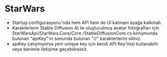 # StarWars
- Startup configurasyonu'nda hem API hem de UI katmanı ayağa kalkmalı.
- Karakterlerin Stable Diffusion AI ile oluşturulmuş avatar fotoğrafları için StarWarsApi/StarWars.Core/Core
/StableDiffusionCore.cs konumunda bulunan "apiKey"'in sonunda bulunan "//" karakterlerini siliniz.
- apiKey çalışmıyorsa yeni unique key için kendi API Key'inizi kullanabilir veya benimle iletişime geçebilirsiniz.
